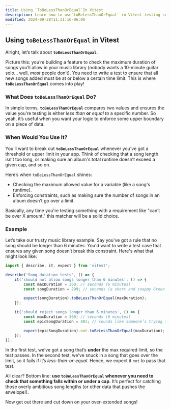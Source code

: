 ```yaml
---
title: Using `ToBeLessThanOrEqual`In Vitest
description: Learn how to use`toBeLessThanOrEqual` in Vitest testing scenarios.
modified: 2024-09-28T11:31:16-06:00
---
```


## Using `toBeLessThanOrEqual` in Vitest

Alright, let’s talk about **`toBeLessThanOrEqual`**.

Picture this: you’re building a feature to check the maximum duration of songs you’ll allow in your music library (nobody wants a 10-minute guitar solo… well, *most* people don’t). You need to write a test to ensure that all new songs added must be at or below a certain time limit. This is where **`toBeLessThanOrEqual`** comes into play!

### What Does `toBeLessThanOrEqual` Do?

In simple terms, **`toBeLessThanOrEqual`** compares two values and ensures the value you're testing is either *less than* **or** *equal to* a specific number. So yeah, it’s useful when you want your logic to enforce some upper boundary on a piece of data.

### When Would You Use It?

You’ll want to break out **`toBeLessThanOrEqual`** whenever you've got a threshold or upper limit in your app. Think of checking that a song length isn’t too long, or making sure an album's total runtime doesn’t exceed a given cap, and so on.

Here’s when `toBeLessThanOrEqual` shines:

- Checking the maximum allowed value for a variable (like a song's runtime).
- Enforcing constraints, such as making sure the number of songs in an album doesn’t go over a limit.

Basically, any time you're testing something with a requirement like "can’t be over X amount," this matcher will be a solid choice.

### Example

Let’s take our trusty music library example. Say you've got a rule that no song should be longer than 6 minutes. You'd want to write a test case that ensures any given song doesn’t break this constraint. Here's what that might look like:

```javascript
import { describe, it, expect } from 'vitest';

describe('Song duration tests', () => {
	it('should not allow songs longer than 6 minutes', () => {
		const maxDuration = 360; // seconds (6 minutes)
		const songDuration = 299; // seconds (a short and snappy Green Day jam)

		expect(songDuration).toBeLessThanOrEqual(maxDuration);
	});

	it('should reject songs longer than 6 minutes', () => {
		const maxDuration = 360; // seconds (6 minutes)
		const epicSongDuration = 401; // sounds like someone’s trying to add *November Rain*, huh?

		expect(epicSongDuration).not.toBeLessThanOrEqual(maxDuration);
	});
});
```

In the first test, we’ve got a song that’s **under** the max required limit, so the test passes. In the second test, we’ve snuck in a song that goes over the limit, so it fails if it’s *less-than-or-equal*. Hence, we expect it `not` to pass that test.

All clear? Bottom line: **use `toBeLessThanOrEqual` whenever you need to check that something falls within or under a cap**. It’s perfect for catching those overly ambitious song lengths (or other data that pushes the envelope!).

Now get out there and cut down on your over-extended songs!

```ts
```
